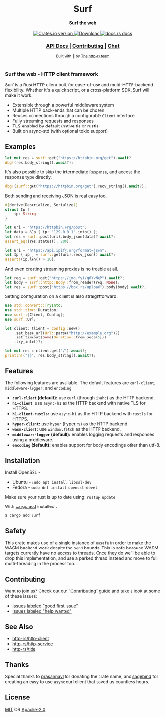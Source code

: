 <h1 align="center">Surf</h1>
<div align="center">
 <strong>
   Surf the web
 </strong>
</div>

<br />

<div align="center">
  <!-- Crates version -->
  <a href="https://crates.io/crates/surf">
    <img src="https://img.shields.io/crates/v/surf.svg?style=flat-square"
    alt="Crates.io version" />
  </a>
  <!-- Downloads -->
  <a href="https://crates.io/crates/surf">
    <img src="https://img.shields.io/crates/d/surf.svg?style=flat-square"
      alt="Download" />
  </a>
  <!-- docs.rs docs -->
  <a href="https://docs.rs/surf">
    <img src="https://img.shields.io/badge/docs-latest-blue.svg?style=flat-square"
      alt="docs.rs docs" />
  </a>
</div>

<div align="center">
  <h3>
    <a href="https://docs.rs/surf">
      API Docs
    </a>
    <span> | </span>
    <a href="https://github.com/http-rs/surf/blob/main/.github/CONTRIBUTING.md">
      Contributing
    </a>
    <span> | </span>
    <a href="https://discord.com/invite/x2gKzst">
      Chat
    </a>
  </h3>
</div>

<div align="center">
  <sub>Built with 🌊 by <a href="https://github.com/http-rs">The http-rs team</a>
</div>

<br/>

### Surf the web - HTTP client framework

Surf is a Rust HTTP client built for ease-of-use and multi-HTTP-backend flexibility.
Whether it's a quick script, or a cross-platform SDK, Surf will make it work.

- Extensible through a powerful middleware system
- Multiple HTTP back-ends that can be chosen
- Reuses connections through a configurable `Client` interface
- Fully streaming requests and responses
- TLS enabled by default (native tls or rustls)
- Built on async-std (with optional tokio support)

## Examples
```rust
let mut res = surf::get("https://httpbin.org/get").await?;
dbg!(res.body_string().await?);
```

It's also possible to skip the intermediate `Response`, and access the response type directly.
```rust
dbg!(surf::get("https://httpbin.org/get").recv_string().await?);
```

Both sending and receiving JSON is real easy too.
```rust
#[derive(Deserialize, Serialize)]
struct Ip {
    ip: String
}

let uri = "https://httpbin.org/post";
let data = &Ip { ip: "129.0.0.1".into() };
let res = surf::post(uri).body_json(data)?.await?;
assert_eq!(res.status(), 200);

let uri = "https://api.ipify.org?format=json";
let Ip { ip } = surf::get(uri).recv_json().await?;
assert!(ip.len() > 10);
```

And even creating streaming proxies is no trouble at all.

```rust
let req = surf::get("https://img.fyi/q6YvNqP").await?;
let body = surf::http::Body::from_reader(req, None);
let res = surf::post("https://box.rs/upload").body(body).await?;
```

Setting configuration on a client is also straightforward.

```rust
use std::convert::TryInto;
use std::time::Duration;
use surf::{Client, Config};
use surf::Url;

let client: Client = Config::new()
    .set_base_url(Url::parse("http://example.org")?)
    .set_timeout(Some(Duration::from_secs(5)))
    .try_into()?;

let mut res = client.get("/").await?;
println!("{}", res.body_string().await?);
```

## Features
The following features are available. The default features are
`curl-client`, `middleware-logger`, and `encoding`
- __`curl-client` (default):__ use `curl` (through `isahc`) as the HTTP backend.
- __`h1-client`:__ use `async-h1` as the HTTP backend with native TLS for HTTPS.
- __`h1-client-rustls`:__ use `async-h1` as the HTTP backend with `rustls` for HTTPS.
- __`hyper-client`:__ use `hyper` (hyper.rs) as the HTTP backend.
- __`wasm-client`:__ use `window.fetch` as the HTTP backend.
- __`middleware-logger` (default):__ enables logging requests and responses using a middleware.
- __`encoding` (default):__ enables support for body encodings other than utf-8.

## Installation

Install OpenSSL - 
- Ubuntu - ``` sudo apt install libssl-dev ```
- Fedora - ``` sudo dnf install openssl-devel ```

Make sure your rust is up to date using: 
``` rustup update ```

With [cargo add](https://github.com/killercup/cargo-edit#Installation) installed :
```sh
$ cargo add surf
```

## Safety

This crate makes use of a single instance of `unsafe` in order to make the WASM
backend work despite the `Send` bounds. This is safe because WASM targets
currently have no access to threads. Once they do we'll be able to drop this
implementation, and use a parked thread instead and move to full multi-threading
in the process too.

## Contributing

Want to join us? Check out our ["Contributing" guide][contributing] and take a
look at some of these issues:

- [Issues labeled "good first issue"][good-first-issue]
- [Issues labeled "help wanted"][help-wanted]

## See Also

- [http-rs/http-client](https://github.com/http-rs/http-client)
- [http-rs/http-service](https://github.com/http-rs/http-service)
- [http-rs/tide](https://github.com/http-rs/tide)

## Thanks

Special thanks to [prasannavl](https://github.com/prasannavl) for donating the
crate name, and [sagebind](https://github.com/sagebind) for creating an easy to
use `async` curl client that saved us countless hours.

## License

[MIT](./LICENSE-MIT) OR [Apache-2.0](./LICENSE-APACHE)

[1]: https://img.shields.io/crates/v/surf.svg?style=flat-square
[2]: https://crates.io/crates/surf
[3]: https://img.shields.io/travis/http-rs/surf/main.svg?style=flat-square
[4]: https://travis-ci.org/http-rs/surf
[5]: https://img.shields.io/crates/d/surf.svg?style=flat-square
[6]: https://crates.io/crates/surf
[7]: https://img.shields.io/badge/docs-latest-blue.svg?style=flat-square
[8]: https://docs.rs/surf
[releases]: https://github.com/http-rs/surf/releases
[contributing]: https://github.com/http-rs/surf/blob/main/.github/CONTRIBUTING.md
[good-first-issue]: https://github.com/http-rs/surf/labels/good%20first%20issue
[help-wanted]: https://github.com/http-rs/surf/labels/help%20wanted
